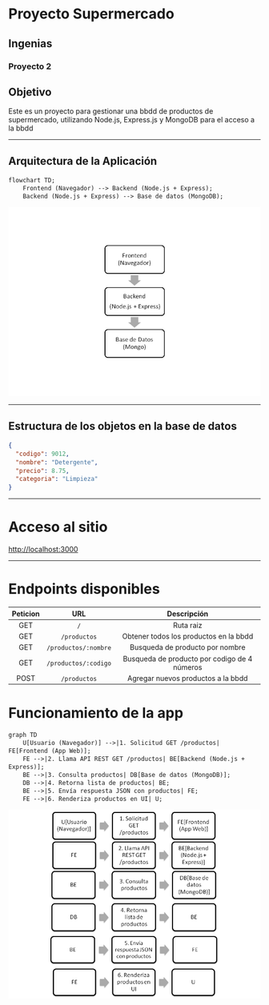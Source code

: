 # Proyecto Supermercado 

## Ingenias

### Proyecto 2

## Objetivo

Este es un proyecto para gestionar una bbdd de productos de supermercado, utilizando Node.js, Express.js y MongoDB para el acceso a la bbdd

---

## Arquitectura de la Aplicación

``` mermaid
flowchart TD;
    Frontend (Navegador) --> Backend (Node.js + Express);
    Backend (Node.js + Express) --> Base de datos (MongoDB);
```

![Gráfico de la API](./img/arquitectura.png)


---

## Estructura de los objetos en la base de datos

```json
{
  "codigo": 9012,
  "nombre": "Detergente",
  "precio": 8.75,
  "categoria": "Limpieza"
}
```

---

# Acceso al sitio

[http://localhost:3000](http://localhost:3000)

---

# Endpoints disponibles

| Peticion | URL | Descripción |
|:--------:|:---:|:-----------:|
| GET | `/` | Ruta raiz |
| GET |  `/productos` | Obtener todos los productos en la bbdd |
| GET | `/productos/:nombre` | Busqueda de producto por nombre |
| GET | `/productos/:codigo` | Busqueda de producto por codigo de 4 números |
| POST | `/productos` | Agregar nuevos productos a la bbdd|

# Funcionamiento de la app

```mermaid
graph TD
    U[Usuario (Navegador)] -->|1. Solicitud GET /productos| FE[Frontend (App Web)];
    FE -->|2. Llama API REST GET /productos| BE[Backend (Node.js + Express)];
    BE -->|3. Consulta productos| DB[Base de datos (MongoDB)];
    DB -->|4. Retorna lista de productos| BE;
    BE -->|5. Envía respuesta JSON con productos| FE;
    FE -->|6. Renderiza productos en UI| U;

```

![Gráfico de la API](./img/funcionamiento.png)